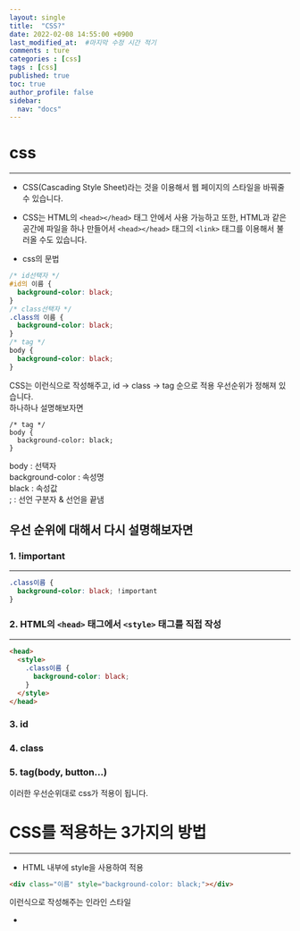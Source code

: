 ```yaml
---
layout: single
title:  "CSS?"
date: 2022-02-08 14:55:00 +0900
last_modified_at:  #마지막 수정 시간 적기
comments : ture
categories : [css]
tags : [css]
published: true
toc: true 
author_profile: false
sidebar: 
  nav: "docs"
---
```


# css
---

+ CSS(Cascading Style Sheet)라는 것을 이용해서 웹 페이지의 스타일을 바꿔줄 수 있습니다.

+ CSS는 HTML의 `<head></head>` 태그 안에서 사용 가능하고 또한, HTML과 같은 공간에 파일을 하나 만들어서 `<head></head>` 태그의 `<link>` 태그를 이용해서 불러올 수도 있습니다.

+ css의 문법

```css
/* id선택자 */
#id의 이름 {
  background-color: black;
} 
/* class선택자 */
.class의 이름 {
  background-color: black;
}
/* tag */
body {
  background-color: black;
}
```

CSS는 이런식으로 작성해주고, id -> class -> tag 순으로 적용 우선순위가 정해져 있습니다.   
하나하나 설명해보자면   

```
/* tag */
body {
  background-color: black;
}
```
body : 선택자   
background-color : 속성명   
black : 속성값   
; : 선언 구분자 & 선언을 끝냄

## 우선 순위에 대해서 다시 설명해보자면

### 1. !important
---

```css
.class이름 {
  background-color: black; !important
}
```

### 2. HTML의 `<head>` 태그에서 `<style>` 태그를 직접 작성
---

```html
<head>
  <style>
    .class이름 {
      background-color: black;
    }
  </style>
</head>
```

### 3. id

### 4. class

### 5. tag(body, button...)

이러한 우선순위대로 css가 적용이 됩니다. 

# CSS를 적용하는 3가지의 방법
---

+ HTML 내부에 style을 사용하여 적용

```html
<div class="이름" style="background-color: black;"></div>
```

이런식으로 작성해주는 인라인 스타일

+ 